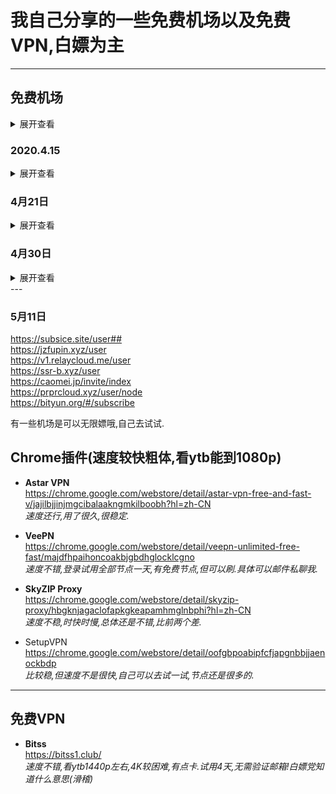 # 我自己分享的一些免费机场以及免费VPN,白嫖为主  
***
## 免费机场
<details>
<summary>展开查看</summary>
<pre><code>
https://free-ss.site/             
https://ssrtool.us/tool/recV3?uri=/tool/free_ssr                        
https://freefq.com/v2ray/           
https://kiki789.com/user  
https://www.jssr.vip/user  
https://lncn.org/    
https://freemycloud.xyz/user#           
https://www.v2aky.com/#/subscribe       
https://paoluz.club/user/node    
https://paoluz.club/user/node     
https://coloo.in/user#       
https://zuisucloud.today/user/node        
https://www.youneed.win/free-ssr    
https://github.com/ThinkDevelop/Free-SS-SSR  
https://woocloud.icu/auth/login      
https://ssrfree.online/auth/login  
https://ji-ao.pw/user  
https://n95cloud.com/auth/login  
https://bianhuaho.com/user#  
https://bianhuaho.com/user#  
https://thessr.shop/auth/login  
https://skcloud.site/auth/register?code=Ot7A  
https://d9cloud.pw/user  
</code></pre>
</details> 


### 2020.4.15
<details>
<summary>展开查看</summary>
<pre><code>
https://skcloud.site/auth/register?code=Ot7A
https://d9cloud.pw/user
https://neukssr.club/user
https://www.hx4.pw/ 
https://youyun666.com/user
https://v.2ray.de/auth/register
https://n3ro.fun/auth/register
https://kcjisu.casa/auth/register
https://xtunnel.cc/auth/register?code=suDN
</code></pre>
</details> 


### 4月21日
<details>
<summary>展开查看</summary>
<pre><code>
http://situcloud.xyz/auth/register    
https://kcjisu.casa/user    
https://www.jinzita9.com/auth/register   
https://xixicats.com/auth/register   
https://subsice.site/auth/register   
https://zfj.sr3.xyz/   
https://2020.cfssr.xyz/auth/register?code=8ktm    
https://stc-beta4.com/auth/register    
https://m60cloud.cn/auth/login    
http://www.cxk.best/auth/register   
https://thessr.shop/auth/register   
https://hualuows.xyz/auth/register   
http://cxkv2.xyz/auth/register   
https://suying666.net/auth/register    
https://zfj.aeer.xyz/auth/register    
https://source-beat1.com/user#   
https://zuisucloud.live/user       
https://ufocloud.xyz/user               
https://www.ipip.plus/      
https://baicaonetwork1.com/user##                       
https://zaizaicloud.pw/user##                               
https://www.oness.me/user                    
https://richv2ray.online/user/node            
https://portal.ibcn.space/user                                       
</code></pre>
</details>    


### 4月30日
<details>
<summary>展开查看</summary>
<pre><code>
https://v2pop.com/#/register?code=CaUhIkG2         
https://host2.colordog.tk/user                                    
https://www.q8891q.cf/auth/login                  
https://v8cloud.club/auth/login                
https://mray.club/#/dashboard                          
http://90fq.xyz/user                 
http://www.chenqiushi.cf/user/node                  
https://v2.xsos.vip/#/subscribe                
https://www.xyzssr.xyz/user                    
https://starscloud.cc/user                         
https://my66.me/user##                            
https://xbsj6789.site/portal/order/node?tab=net_type_v2ray                       
https://www.maomi.space/user                
https://fast-fish.cc/user/node                    
https://edu.lovess.top/             
</code></pre>
</details>  
---

### 5月11日
https://subsice.site/user##                
https://jzfupin.xyz/user               
https://v1.relaycloud.me/user              
https://ssr-b.xyz/user                
https://caomei.jp/invite/index                  
https://prprcloud.xyz/user/node                  
https://bityun.org/#/subscribe                  

有一些机场是可以无限嫖哦,自己去试试.      



## Chrome插件(速度较快粗体,看ytb能到1080p)

+ **Astar VPN**        
   https://chrome.google.com/webstore/detail/astar-vpn-free-and-fast-v/jajilbjjinjmgcibalaakngmkilboobh?hl=zh-CN  
   *速度还行,用了很久,很稳定.*
   
+ **VeePN**         
   https://chrome.google.com/webstore/detail/veepn-unlimited-free-fast/majdfhpaihoncoakbjgbdhglocklcgno  
   *速度不错,登录试用全部节点一天,有免费节点,但可以刷.具体可以邮件私聊我.*
   
+ **SkyZIP Proxy**  
   https://chrome.google.com/webstore/detail/skyzip-proxy/hbgknjagaclofapkgkeapamhmglnbphi?hl=zh-CN   
   *速度不稳,时快时慢,总体还是不错,比前两个差.*
   
+ SetupVPN   
   https://chrome.google.com/webstore/detail/oofgbpoabipfcfjapgnbbjjaenockbdp       
   *比较稳,但速度不是很快,自己可以去试一试,节点还是很多的.*
***

## 免费VPN
+ **Bitss**   
   https://bitss1.club/      
   *速度不错,看ytb1440p左右,4K较困难,有点卡.试用4天,无需验证邮箱!白嫖党知道什么意思(滑稽)*
   
  


